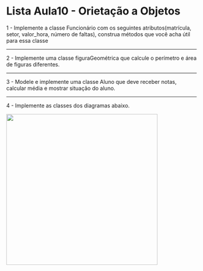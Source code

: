 # Lista Aula10 - Orietação a Objetos

1 - Implemente a classe Funcionário com os seguintes atributos(matrícula, setor, valor_hora, número de faltas),  construa métodos que você acha útil para essa classe

---

2 - Implemente  uma classe figuraGeométrica que calcule o perímetro e área de figuras diferentes. 

---
3 - Modele e implemente uma classe Aluno que deve receber notas, calcular média e mostrar situação do aluno.

---
4 - Implemente as classes dos diagramas abaixo.

<img src = "https://github.com/Evaldo-comp/Python-Mombaca/blob/main/Aula10/Diagrama%20em%20branco%20-%20P%C3%A1gina%206.png" width = "400px" height = "400px">

